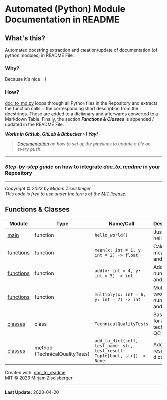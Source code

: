 # Automated (Python) Module Documentation in README

## What's this?

Automated docstring extraction and creation/update of documentation (of python modules) in README File.

### Why?

Because it's nice :-)

### How?

[doc_to_md.py](src/doc_to_md.py) loops through all Python files in the Repository and extracts the function calls + the
corresponding short description from the docstrings. These are added to a dictionary and afterwards converted to
a Markdown Table. Finally, the section **_Functions & Classes_** is appended / updated in the README File.

**_Works in GitHub, GitLab & Bitbucket :-) Yay!_**

> _[Documentation](./How_to_setup_the_pipelines.md) on how to set up the pipelines to update a file on every push._

---

### [**_Step-by-step guide_**](https://github.com/ziselsberger/use_doc_to_readme) on how to integrate _doc_to_readme_ in your Repository

---

_Copyright &copy; 2023 by Mirjam Ziselsberger_  
_This code is free to use under the terms of the [MIT license](/LICENSE)._

## Functions & Classes  
| Module | Type | Name/Call | Description |
| --- | --- | --- | --- |
| [main](./main.py) | function  | `hello_world()` | Just says hello |
| [functions](./src/functions.py) | function  | `mean(x: int = 1, y: int = 2) -> float` | Calculate mean of x and y. |
| [functions](./src/functions.py) | function  | `add(x: int = 4, y: int = 5) -> int` | Add two numbers (x and y). |
| [functions](./src/functions.py) | function  | `multiply(x: int = 6, y: int = 7) -> int` | Multiply two numbers (x and y). |
| [classes](./src/classes.py) | class  | `TechnicalQualityTests` | Base class for all technical QC Tests. |
| [classes](./src/classes.py) | method (TechnicalQualityTests) | `add_to_dict(self, test_name: str, test_result: Tuple[bool, str]) -> None` | Add QC result to dictionary. |

Created with: [doc_to_readme](https://github.com/ziselsberger/doc_to_readme)  
[MIT](https://github.com/ziselsberger/doc_to_readme/LICENSE) &copy; 2023 Mirjam Ziselsberger

---
**Last Update:** 2023-04-20
